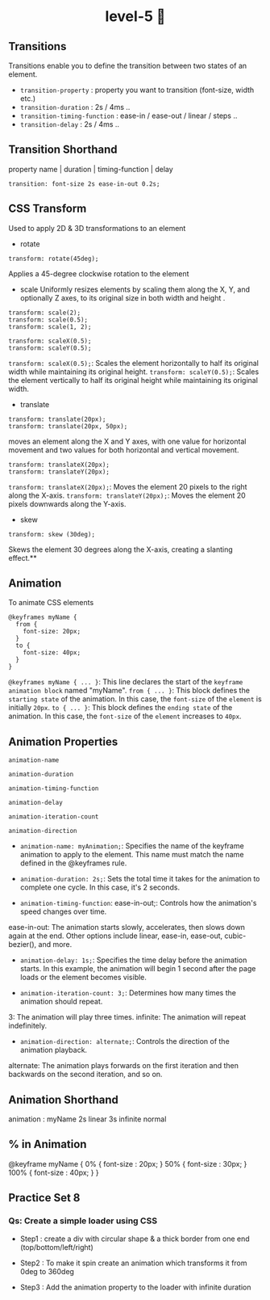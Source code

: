 <h1 align="center"> level-5 🚀</h1>



## Transitions
Transitions enable you to define the transition between two states of an element.

- ```transition-property``` : property you want to transition (font-size, width etc.)
- ```transition-duration``` : 2s / 4ms ..
- ```transition-timing-function``` : ease-in / ease-out / linear / steps ..
- ```transition-delay``` : 2s / 4ms ..

## Transition Shorthand
property name | duration | timing-function | delay
```
transition: font-size 2s ease-in-out 0.2s;
```
## CSS Transform
Used to apply 2D & 3D transformations to an element

- rotate
```
transform: rotate(45deg);
```
Applies a 45-degree clockwise rotation to the element

- scale 
Uniformly resizes elements by scaling them along the X, Y, and optionally Z axes, to its original size in both width and height .
```
transform: scale(2);
transform: scale(0.5);
transform: scale(1, 2);
```


```
transform: scaleX(0.5);
transform: scaleY(0.5);
```
```transform: scaleX(0.5);```: Scales the element horizontally to half its original width while maintaining its original height.
```transform: scaleY(0.5);```: Scales the element vertically to half its original height while maintaining its original width.

- translate
```
transform: translate(20px);
transform: translate(20px, 50px);
```
moves an element along the X and Y axes, with one value for horizontal movement and two values for both horizontal and vertical movement.


```
transform: translateX(20px);
transform: translateY(20px);
```
```transform: translateX(20px);```: Moves the element 20 pixels to the right along the X-axis.
```transform: translateY(20px);```: Moves the element 20 pixels downwards along the Y-axis.

- skew
```
transform: skew (30deg);
```
Skews the element 30 degrees along the X-axis, creating a slanting effect.**

## Animation
To animate CSS elements

```
@keyframes myName {
  from { 
    font-size: 20px; 
  }
  to { 
    font-size: 40px; 
  }
}
```
```@keyframes myName { ... }```: This line declares the start of the ```keyframe animation block``` named "myName".
```from { ... }```: This block defines the ```starting state``` of the animation. In this case, the ```font-size``` of the ```element``` is initially ```20px```.
```to { ... }```: This block defines the ```ending state``` of the animation. In this case, the ```font-size``` of the ```element``` increases to ```40px```.

## Animation Properties
```
animation-name

animation-duration

animation-timing-function

animation-delay

animation-iteration-count

animation-direction
```

- ```animation-name: myAnimation;```: Specifies the name of the keyframe animation to apply to the element. This name must match the name defined in the @keyframes rule.

- ```animation-duration: 2s;```: Sets the total time it takes for the animation to complete one cycle. In this case, it's 2 seconds.

- ```animation-timing-function```: ease-in-out;: Controls how the animation's speed changes over time.

ease-in-out: The animation starts slowly, accelerates, then slows down again at the end. Other options include linear, ease-in, ease-out, cubic-bezier(), and more.

- ```animation-delay: 1s;```: Specifies the time delay before the animation starts. In this example, the animation will begin 1 second after the page loads or the element becomes visible.

- ```animation-iteration-count: 3;```: Determines how many times the animation should repeat.

3: The animation will play three times.
infinite: The animation will repeat indefinitely.

- ```animation-direction: alternate;```: Controls the direction of the animation playback.

alternate: The animation plays forwards on the first iteration and then backwards on the second iteration, and so on.


## Animation Shorthand
animation : myName 2s linear 3s infinite normal

## % in Animation
@keyframe myName {
0% { font-size : 20px; }
50% { font-size : 30px; }
100% { font-size : 40px; }
}
## Practice Set 8

### Qs: Create a simple loader using CSS


- Step1 : create a div with circular shape & a thick border from one end
(top/bottom/left/right)

- Step2 : To make it spin create an animation which transforms it from 0deg to 360deg

- Step3 : Add the animation property to the loader with infinite duration